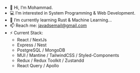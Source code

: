 - 👋 Hi, I’m Mohammad.
- 💻️ I’m interested in System Programming & Web Development.
- 🌱 I’m currently learning Rust & Machine Learning...
- 📫 Reach me: javadsemail@gmail.com
- ⚡ Current Stack:
  - React / NextJs
  - Express / Nest
  - PostgreSQL / MongoDB
  - MUI / Mantine / TailwindCSS / Styled-Components
  - Redux / Redux Toolkit / Zustandd
  - React Query / Apollo
<!---
JavadsGithub/JavadsGithub is a ✨ special ✨ repository because its `README.md` (this file) appears on your GitHub profile.
You can click the Preview link to take a look at your changes.
--->
